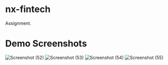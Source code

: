# nx-fintech
 Assignment.

# Demo Screenshots
 ![Screenshot (52)](https://github.com/vchawla100/nx-fintech/assets/93048042/49952471-e012-4790-8cf2-64e37dc98219)
 ![Screenshot (53)](https://github.com/vchawla100/nx-fintech/assets/93048042/686aae3c-b229-45e5-a062-a26180573b34)
 ![Screenshot (54)](https://github.com/vchawla100/nx-fintech/assets/93048042/d7ff0f50-5134-41cf-bfd3-0df41361ffe6)
 ![Screenshot (55)](https://github.com/vchawla100/nx-fintech/assets/93048042/48411dad-188d-45d3-9b5e-2c0e0375323e)
